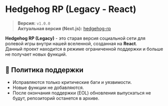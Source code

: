 # Hedgehog RP (Legacy - React)

> **Версия:** `v1.0.0`  
> **Актуальная версия (Next.js):** [hedgehog-rp](https://github.com/MaSStiK/hedgehog-rp)

**Hedgehog RP (Legacy)** - это старая версия социальной сети для ролевой игры внутри нашей вселенной, созданная на **React**.  
Данный проект находится в режиме ограниченной поддержки и больше не получает новых функций.  

## 📜 Политика поддержки

- Исправляются только критические баги и уязвимости.  
- Новые функции не добавляются.  
- После окончания поддержки (EOL) обновления выпускаться не будут, репозиторий останется в архиве.  
